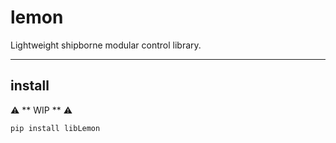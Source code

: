 # lemon

Lightweight shipborne modular control library.

---

## install

⚠️ ** WIP ** ⚠️

```shell
pip install libLemon
```

